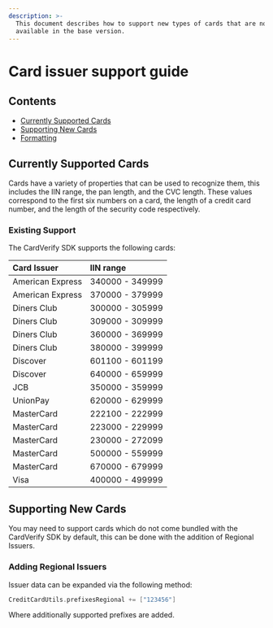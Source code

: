```yaml
---
description: >-
  This document describes how to support new types of cards that are not
  available in the base version.
---
```


# Card issuer support guide

## Contents
* [Currently Supported Cards](../../liveness-check/android-integration-guide/card-support.md#currently-supported-cards)
* [Supporting New Cards](../../liveness-check/android-integration-guide/card-support.md#supporting-new-cards)
* [Formatting](../../liveness-check/android-integration-guide/card-support.md#formatting)

## Currently Supported Cards
Cards have a variety of properties that can be used to recognize them, this includes the IIN range, the pan length, and
the CVC length. These values correspond to the first six numbers on a card, the length of a credit card number, and the
length of the security code respectively.

### Existing Support
The CardVerify SDK supports the following cards:

| Card Issuer | IIN range |
| :--- | :--- |
| American Express | 340000 - 349999 |
| American Express | 370000 - 379999 |
| Diners Club | 300000 - 305999 |
| Diners Club | 309000 - 309999 |
| Diners Club | 360000 - 369999 |
| Diners Club | 380000 - 399999 |
| Discover | 601100 - 601199 |
| Discover | 640000 - 659999 |
| JCB | 350000 - 359999 |
| UnionPay | 620000 - 629999 |
| MasterCard | 222100 - 222999 |
| MasterCard | 223000 - 229999 |
| MasterCard | 230000 - 272099 |
| MasterCard | 500000 - 559999 |
| MasterCard | 670000 - 679999 |
| Visa | 400000 - 499999 |

## Supporting New Cards
You may need to support cards which do not come bundled with the CardVerify SDK by default, this can be done with the
addition of Regional Issuers.

### Adding Regional Issuers
Issuer data can be expanded via the following method:

```kotlin
CreditCardUtils.prefixesRegional += ["123456"]
```

Where additionally supported prefixes are added.
